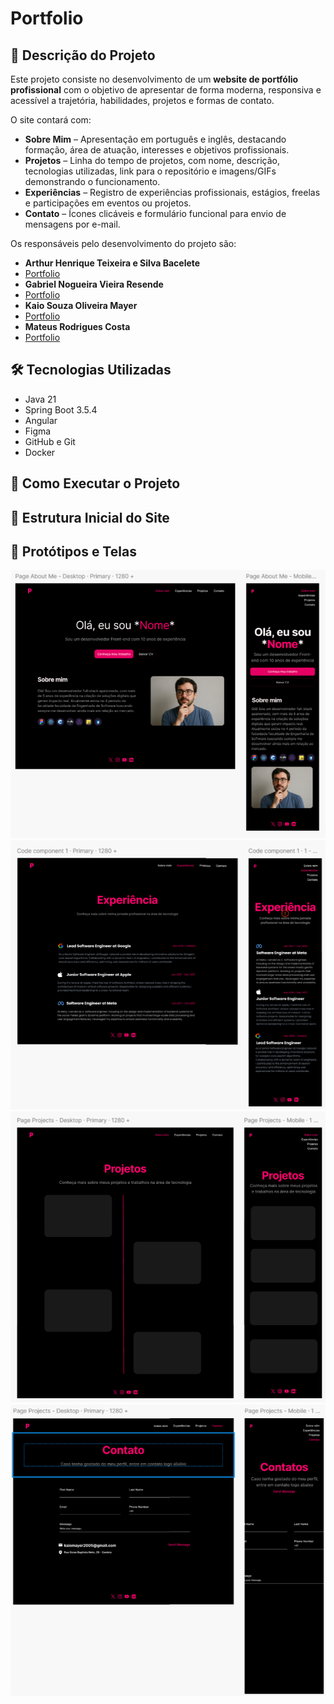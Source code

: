 # Portfolio
## 📖 Descrição do Projeto
Este projeto consiste no desenvolvimento de um **website de portfólio profissional** com o objetivo de apresentar de forma moderna, responsiva e acessível a trajetória, habilidades, projetos e formas de contato. 

O site contará com:  

- **Sobre Mim** – Apresentação em português e inglês, destacando formação, área de atuação, interesses e objetivos profissionais.  
- **Projetos** – Linha do tempo de projetos, com nome, descrição, tecnologias utilizadas, link para o repositório e imagens/GIFs demonstrando o funcionamento.  
- **Experiências** – Registro de experiências profissionais, estágios, freelas e participações em eventos ou projetos.  
- **Contato** – Ícones clicáveis e formulário funcional para envio de mensagens por e-mail.  

Os responsáveis pelo desenvolvimento do projeto são:  
- **Arthur Henrique Teixeira e Silva Bacelete**
- [Portfolio](https://link-que-sera-aberto.com)
- **Gabriel Nogueira Vieira Resende**
- [Portfolio](https://link-que-sera-aberto.com)
- **Kaio Souza Oliveira Mayer**
- [Portfolio](https://my-portfolio-dev-xi.vercel.app/about)
- **Mateus Rodrigues Costa**
- [Portfolio](https://portifolio-git-main-mateus-projects-b5111fc2.vercel.app)
## 🛠️ Tecnologias Utilizadas
- Java 21
- Spring Boot 3.5.4
- Angular
- Figma
- GitHub e Git
- Docker
## 🚀 Como Executar o Projeto
## 🌳 Estrutura Inicial do Site
## 🎨 Protótipos e Telas
![Protótipo Home](Img/Home.png)  
![Protótipo Experience](Img/Experience.png)  
![Protótipo Project](Img/Projects.png)  
![Protótipo Contact](Img/Contact.png)  



